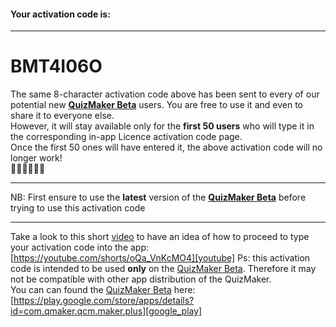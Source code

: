 #### Your activation code is:

---
# BMT4I06O

The same 8-character activation code above has been sent to every of our potential new **[QuizMaker Beta][google_play]** users. You are free to use it and even to share it to everyone else.  
However, it will stay available only for the **first 50 users** who will type it in the corresponding in-app Licence activation code page.  
Once the first 50 ones will have entered it, the above activation code will no longer work!    
🏃🏽🏃🏃🏼‍🏁

---
NB: First ensure to use the **latest** version of the **[QuizMaker Beta][google_play]** before trying to use this activation code

---
Take a look to this short [video][youtube] to have an idea of how to proceed to type your activation code into the app: [https://youtube.com/shorts/oQa_VnKcMO4][youtube]
Ps: this activation code is intended to be used **only** on the [QuizMaker Beta][google_play]. Therefore it may not be compatible with other app distribution of the QuizMaker.  
You can can found the [QuizMaker Beta][google_play] here: [https://play.google.com/store/apps/details?id=com.qmaker.qcm.maker.plus][google_play]

[google_play]: https://play.google.com/store/apps/details?id=com.qmaker.qcm.maker.plus
[youtube]:https://youtube.com/shorts/oQa_VnKcMO4